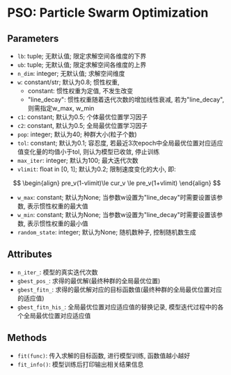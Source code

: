 # PSO: Particle Swarm Optimization

## Parameters
- `lb`: tuple; 无默认值; 限定求解空间各维度的下界
- `ub`: tuple; 无默认值; 限定求解空间各维度的上界
- `n_dim`: integer; 无默认值; 求解空间维度
- `w`: constant/str; 默认为0.8; 惯性权重,
  - constant: 惯性权重为定值, 不发生改变
  - "line_decay": 惯性权重随着迭代次数的增加线性衰减, 若为"line_decay", 则需指定w_max, w_min
- `c1`: constant; 默认为0.5; 个体最优位置学习因子
- `c2`: constant, 默认为0.5; 全局最优位置学习因子
- `pop`: integer; 默认为40; 种群大小(粒子个数)
- `tol`: constant; 默认为0.1; 容忍度, 若最近3次epoch中全局最优位置对应适应值变化量的均值小于tol, 则认为模型已收敛, 停止训练
- `max_iter`: integer; 默认为100; 最大迭代次数
- `vlimit`: float in [0, 1]; 默认为0.2; 限制速度变化的大小, 即:

$$
\begin{align}
pre_v(1-vlimit)\le cur_v \le pre_v(1+vlimit)
\end{align}
$$

- `w_max`: constant; 默认为None; 当参数w设置为"line_decay"时需要设置该参数, 表示惯性权重的最大值
- `w_min`: constant; 默认为None; 当参数w设置为"line_decay"时需要设置该参数, 表示惯性权重的最小值
- `random_state`: integer; 默认为None; 随机数种子, 控制随机数生成

## Attributes
- `n_iter_`: 模型的真实迭代次数
- `gbest_pos_`: 求得的最优解(最终种群的全局最优位置)
- `gbest_fitn_`: 求得的最优解对应的目标函数值(最终种群的全局最优位置对应的适应值)
- `gbest_fitn_his_`: 全局最优位置对应适应值的替换记录, 模型迭代过程中的各个全局最优位置对应适应值

## Methods
- `fit(func)`: 传入求解的目标函数, 进行模型训练, 函数值越小越好
- `fit_info()`: 模型训练后打印输出相关结果信息
